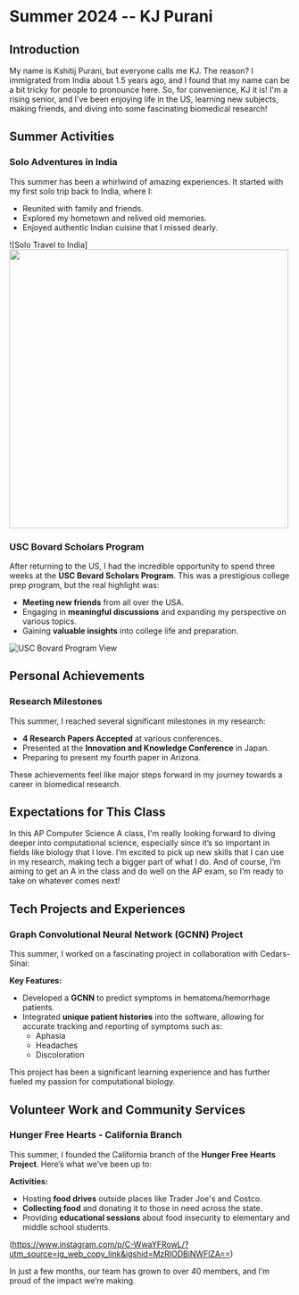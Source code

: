 # Summer 2024 -- KJ Purani

## Introduction
My name is Kshitij Purani, but everyone calls me KJ. The reason? I immigrated from India about 1.5 years ago, and I found that my name can be a bit tricky for people to pronounce here. So, for convenience, KJ it is! I'm a rising senior, and I've been enjoying life in the US, learning new subjects, making friends, and diving into some fascinating biomedical research!

## Summer Activities

### **Solo Adventures in India**

This summer has been a whirlwind of amazing experiences. It started with my first solo trip back to India, where I:
- Reunited with family and friends.
- Explored my hometown and relived old memories.
- Enjoyed authentic Indian cuisine that I missed dearly.

![Solo Travel to India]
<img src="fountain_ave.jpg" width="500">


### **USC Bovard Scholars Program**

After returning to the US, I had the incredible opportunity to spend three weeks at the **USC Bovard Scholars Program**. This was a prestigious college prep program, but the real highlight was:
- **Meeting new friends** from all over the USA.
- Engaging in **meaningful discussions** and expanding my perspective on various topics.
- Gaining **valuable insights** into college life and preparation.

![USC Bovard Program View](https://github.com/yourusername/my-summer-in-markdown/blob/main/WhatsApp%20Image%202024-08-23%20at%2019.16.04_08296f36.jpg)

## Personal Achievements

### **Research Milestones**

This summer, I reached several significant milestones in my research:
- **4 Research Papers Accepted** at various conferences.
- Presented at the **Innovation and Knowledge Conference** in Japan.
- Preparing to present my fourth paper in Arizona.

These achievements feel like major steps forward in my journey towards a career in biomedical research.

## Expectations for This Class

In this AP Computer Science A class, I'm really looking forward to diving deeper into computational science, especially since it’s so important in fields like biology that I love. I’m excited to pick up new skills that I can use in my research, making tech a bigger part of what I do. And of course, I’m aiming to get an A in the class and do well on the AP exam, so I’m ready to take on whatever comes next!

## Tech Projects and Experiences

### **Graph Convolutional Neural Network (GCNN) Project**

This summer, I worked on a fascinating project in collaboration with Cedars-Sinai:

**Key Features:**
- Developed a **GCNN** to predict symptoms in hematoma/hemorrhage patients.
- Integrated **unique patient histories** into the software, allowing for accurate tracking and reporting of symptoms such as:
  - Aphasia
  - Headaches
  - Discoloration

This project has been a significant learning experience and has further fueled my passion for computational biology.

## Volunteer Work and Community Services

### **Hunger Free Hearts - California Branch**

This summer, I founded the California branch of the **Hunger Free Hearts Project**. Here’s what we’ve been up to:

**Activities:**
- Hosting **food drives** outside places like Trader Joe's and Costco.
- **Collecting food** and donating it to those in need across the state.
- Providing **educational sessions** about food insecurity to elementary and middle school students.

(https://www.instagram.com/p/C-WwaYFRowL/?utm_source=ig_web_copy_link&igshid=MzRlODBiNWFlZA==)

In just a few months, our team has grown to over 40 members, and I’m proud of the impact we’re making.


